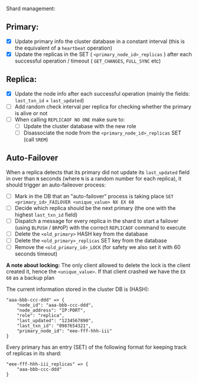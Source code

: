 Shard management:

## Primary:

- [x] Update primary info the cluster database in a constant interval (this is the equivalent of a `heartbeat` operation)
- [x] Update the replicas in the SET ( `<primary_node_id>_replicas` ) after each successful operation / timeout ( `GET_CHANGES`, `FULL_SYNC` etc)

## Replica:

- [x] Update the node info after each successful operation (mainly the fields: `last_txn_id` + `last_updated`)
- [ ] Add random check interval per replica for checking whether the primary is alive or not
- [ ] When calling `REPLICAOF NO ONE` make sure to:
    - [ ] Update the cluster database with the new role
    - [ ] Disassociate the node from the `<primary_node_id>_replicas` SET (call `SREM`)

## Auto-Failover

When a replica detects that its primary did not update its `last_updated` field in over than `N` seconds (where `N` is a random number for each replica),
it should trigger an auto-faileover process:

- [ ] Mark in the DB that an "auto-failover" process is taking place `SET <primary_id>_FAILOVER <unique_value> NX EX 60`
- [ ] Decide which replica should be the next primary (the one with the highest `last_txn_id` field)
- [ ] Dispatch a message for every replica in the shard to start a failover (using `BLPUSH` / `BRPO`P) with the correct `REPLICAOF` command to execute
- [ ] Delete the `<old_primary>` HASH key from the database
- [ ] Delete the `<old_primary>_replicas` SET key from the database
- [ ] Remove the `<old_primary_id>_LOCK` (for safety we also set it with 60 seconds timeout)

**A note about locking:**
The only client allowed to delete the lock is the client created it, hence the `<unique_value>`. If that client crashed
we have the `EX 60` as a backup plan


The current information stored in the cluster DB is (HASH):

```
"aaa-bbb-ccc-ddd" => {
    "node_id": "aaa-bbb-ccc-ddd",
    "node_address": "IP:PORT",
    "role": "replica",
    "last_updated": "1234567890",
    "last_txn_id": "0987654321",
    "primary_node_id": "eee-fff-hhh-iii"
}
```

Every primary has an entry (SET) of the following format for keeping track of
replicas in its shard:

```
"eee-fff-hhh-iii_replicas" => {
    "aaa-bbb-ccc-ddd"
}
```
